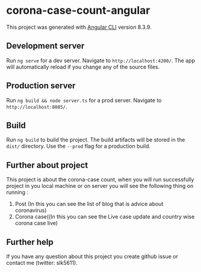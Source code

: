 # corona-case-count-angular

This project was generated with [Angular CLI](https://github.com/angular/angular-cli) version 8.3.9.

## Development server

Run `ng serve` for a dev server. Navigate to `http://localhost:4200/`. The app will automatically reload if you change any of the source files.

## Production server

Run `ng build && node server.ts` for a prod server. Navigate to `http://localhost:8085/`.

## Build

Run `ng build` to build the project. The build artifacts will be stored in the `dist/` directory. Use the `--prod` flag for a production build.

## Further about project

This project is about the corona-case count, when you will run successfully project in you local machine or on server you will see the following thing on running :
1. Post (In this you can see the list of blog that is advice about coronavirus)
2. Corona case((In this you can see the Live case update and country wise corona case live)

## Further help

If you have any question about this project you create github issue or contact me (twitter: slk5611).
